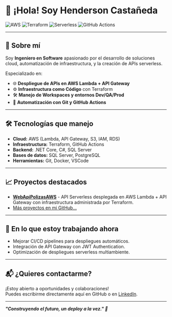 # 👋 ¡Hola! Soy Henderson Castañeda

![AWS](https://img.shields.io/badge/Cloud-AWS-orange?logo=amazonaws)
![Terraform](https://img.shields.io/badge/IaC-Terraform-blueviolet?logo=terraform)
![Serverless](https://img.shields.io/badge/Architecture-Serverless-brightgreen)
![GitHub Actions](https://img.shields.io/badge/CI/CD-GitHub%20Actions-blue?logo=githubactions)

---

## 🚀 Sobre mí

Soy **Ingeniero en Software** apasionado por el desarrollo de soluciones cloud, automatización de infraestructura, y la creación de APIs serverless.

Especializado en:

- 🌐 **Despliegue de APIs en AWS Lambda + API Gateway**
- ⚙️ **Infraestructura como Código** con Terraform
- 🛠️ **Manejo de Workspaces y entornos Dev/QA/Prod**
- 🚀 **Automatización con Git y GitHub Actions**

---

## 🛠️ Tecnologías que manejo

- **Cloud:** AWS (Lambda, API Gateway, S3, IAM, RDS)
- **Infraestructura:** Terraform, GitHub Actions
- **Backend:** .NET Core, C#, SQL Server
- **Bases de datos:** SQL Server, PostgreSQL
- **Herramientas:** Git, Docker, VSCode

---

## 📈 Proyectos destacados

- [**WebApiPolizasAWS**](https://github.com/CH88320B/devApiLambdaAWS) - API Serverless desplegada en AWS Lambda + API Gateway con infraestructura administrada por Terraform.
- [Más proyectos en mi GitHub...](https://github.com/CH88320B?tab=repositories)

---

## 🎯 En lo que estoy trabajando ahora

- Mejorar CI/CD pipelines para despliegues automáticos.
- Integración de API Gateway con JWT Authentication.
- Optimización de despliegues serverless multiambiente.

---

## 📬 ¿Quieres contactarme?

¡Estoy abierto a oportunidades y colaboraciones!  
Puedes escribirme directamente aquí en GitHub o en [LinkedIn](#).

---

_**"Construyendo el futuro, un deploy a la vez." 🚀**_


